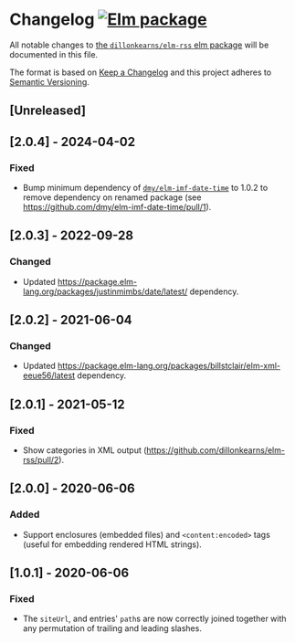 # Changelog [![Elm package](https://img.shields.io/elm-package/v/dillonkearns/elm-rss.svg)](https://package.elm-lang.org/packages/dillonkearns/elm-rss/latest/)

All notable changes to
[the `dillonkearns/elm-rss` elm package](http://package.elm-lang.org/packages/dillonkearns/elm-rss/latest)
will be documented in this file.

The format is based on [Keep a Changelog](http://keepachangelog.com/en/1.0.0/)
and this project adheres to
[Semantic Versioning](http://semver.org/spec/v2.0.0.html).

## [Unreleased]
## [2.0.4] - 2024-04-02

### Fixed

- Bump minimum dependency of [`dmy/elm-imf-date-time`](https://package.elm-lang.org/packages/dmy/elm-imf-date-time) to 1.0.2 to remove dependency on
  renamed package (see https://github.com/dmy/elm-imf-date-time/pull/1).


## [2.0.3] - 2022-09-28

### Changed

- Updated <https://package.elm-lang.org/packages/justinmimbs/date/latest/> dependency.

## [2.0.2] - 2021-06-04

### Changed

- Updated <https://package.elm-lang.org/packages/billstclair/elm-xml-eeue56/latest> dependency.

## [2.0.1] - 2021-05-12

### Fixed

- Show categories in XML output (https://github.com/dillonkearns/elm-rss/pull/2).

## [2.0.0] - 2020-06-06

### Added

- Support enclosures (embedded files) and
    `<content:encoded>` tags (useful for embedding rendered HTML strings).

## [1.0.1] - 2020-06-06

### Fixed

- The `siteUrl`, and entries' `path`s are now correctly joined together with any
  permutation of trailing and leading slashes.
